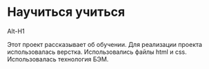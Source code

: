 # Научиться учиться
Alt-H1

Этот проект рассказывает об обучении.
Для реализации проекта использовалась верстка.
Использовались файлы html и css. Использовалась технология БЭМ.